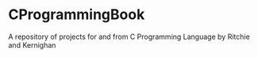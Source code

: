 # CProgrammingBook
A repository of projects for and from C Programming Language by Ritchie and Kernighan
